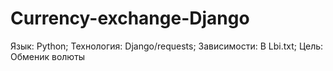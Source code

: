 # Currency-exchange-Django
Язык: Python; Технология: Django/requests; Зависимости: В Lbi.txt; Цель: Обменик волюты

